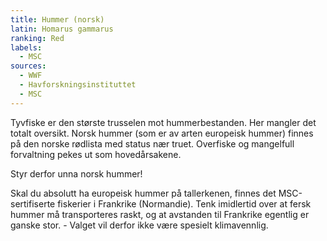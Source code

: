 ```yaml
---
title: Hummer (norsk)
latin: Homarus gammarus
ranking: Red
labels:
  - MSC
sources: 
  - WWF
  - Havforskningsinstituttet
  - MSC
---
```

Tyvfiske er den største trusselen mot hummerbestanden. Her mangler det totalt oversikt. Norsk hummer (som er av arten europeisk hummer) finnes på den norske rødlista med status nær truet. Overfiske og mangelfull forvaltning pekes ut som hovedårsakene.

Styr derfor unna norsk hummer!

Skal du absolutt ha europeisk hummer på tallerkenen, finnes det MSC-sertifiserte fiskerier i Frankrike (Normandie). Tenk imidlertid over at fersk hummer må transporteres raskt, og at avstanden til Frankrike egentlig er ganske stor. - Valget vil derfor ikke være spesielt klimavennlig.
